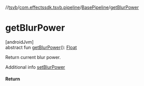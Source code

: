 //[tsvb](../../../index.md)/[com.effectssdk.tsvb.pipeline](../index.md)/[BasePipeline](index.md)/[getBlurPower](get-blur-power.md)

# getBlurPower

[androidJvm]\
abstract fun [getBlurPower](get-blur-power.md)(): [Float](https://kotlinlang.org/api/latest/jvm/stdlib/kotlin-stdlib/kotlin/-float/index.html)

Return current blur power.

Additional info [setBlurPower](set-blur-power.md)

#### Return
